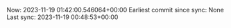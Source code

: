 Now: 2023-11-19 01:42:00.546064+00:00 Earliest commit since sync: None Last sync: 2023-11-19 00:48:53+00:00

